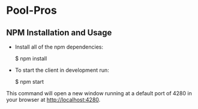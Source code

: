 # Pool-Pros
## NPM Installation and Usage
* Install all of the npm dependencies:

    $ npm install

* To start the client in development run:

    $ npm start

This command will open a new window running at a default port of 4280 in your browser at
[http://localhost:4280](http://localhost:4280/).
